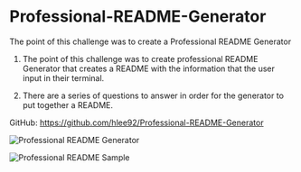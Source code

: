 # Professional-README-Generator

The point of this challenge was to create a Professional README Generator 

1. The point of this challenge was to create professional README Generator that creates
   a README with the information that the user input in their terminal. 

2. There are a series of questions to answer in order for the generator to put together a README.

GitHub: https://github.com/hlee92/Professional-README-Generator

![Professional README Generator](https://user-images.githubusercontent.com/91634095/165001050-92a90f33-b409-4850-bc16-b563cd03be20.gif)

![Professional README Sample](https://user-images.githubusercontent.com/91634095/165001792-b233d2eb-af5e-4109-8ebb-66717c0348e3.png)
